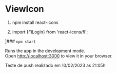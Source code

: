 # ViewIcon

1. npm install react-icons

2. import {FiLogIn} from 'react-icons/fi';

]### `npm start`

Runs the app in the development mode.\
Open [http://localhost:3000](http://localhost:3000) to view it in your browser.

Teste de push realizado em 10/02/2023 as 21:05h
